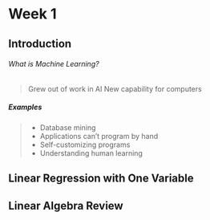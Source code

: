 # Week 1 

## Introduction


###### What is Machine Learning? 
 
> Grew out of work in AI 
> New capability for computers
 

##### Examples
> - Database mining 
> - Applications can’t program by hand
> - Self-customizing programs
> - Understanding human learning

## Linear Regression with One Variable

## Linear Algebra Review
